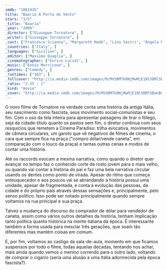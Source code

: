 ```yaml
---
imdb: "1081935"
title: "Baarìa A Porta do Vento"
stars: "3/5"
_title: "Baarìa"
_year: "2009"
_director: ["Giuseppe Tornatore", ]
_writer: ["Giuseppe Tornatore", ]
_cast: ["Francesco Scianna", "Margareth Madè", "Lina Sastri", "Ángela Molina", "Nicole Grimaudo", "Ficarra", "Picone", "Gaetano Aronica", "Alfio Sorbello", ]
_countries: ["Italy", ]
_languages: ["Sicilian", ]
_editor: ["Massimo Quaglia", ]
_cinematographer: ["Enrico Lucidi", ]
_music: ["Ennio Morricone", ]
_genres: ["Comedy", ]
_runtimes: ["163", ]
_fullcover: "http://ia.media-imdb.com/images/M/MV5BMTk0NjMwMjE1Nl5BMl5BanBnXkFtZTcwOTYyMDc5Mg@@.jpg"
_ratio: "2.35 : 1"
_kind: "movie"
_cover: "http://ia.media-imdb.com/images/M/MV5BMTk0NjMwMjE1Nl5BMl5BanBnXkFtZTcwOTYyMDc5Mg@@._V1._SX98_SY140_.jpg"
---
```

O novo filme de Tornatore na verdade conta uma história da antiga Itália, seu nascimento como fascista, seus movimento social-comunistas e seu fim. Com o uso da tela inteira para apresentar paisagens de tirar o fôlego, seja da cidade-título quanto os pastos sem fim, o diretor continua com seus resquícios que remetem a Cinema Paradiso: trilha evocativa, movimentos de câmera circulares, um garoto que vê negativos de filmes de cinema, o cara que sempre fica na praça ("compro dólar/vende caneta", em comparação com o louco da praça) e tantas outras cenas e modos de contar uma história.

Até os raccords evocam a mesma narrativa, como quando o diretor quer avançar no tempo faz o conhecido corte de rosto jovem para o mais velho, ou quando vai contar a história do pai e faz uma bela narrativa circular usando os dentes como ponto de virada. Apesar do ritmo que começa enlouquecedor e aos poucos vai se abrandando a história possui uma unidade, apesar de fragmentada, e conta a evolução das pessoas, da cidade e do próprio país através dessas sensações e, principalmente, pelo senso político. Isso pode ser notado principalmente quando sempre voltamos na rua principal e sua praça.

Talvez a mudança do discurso do comprador de dólar para vendedor de caneta, assim como vários outros detalhes da história, tenham implicação tanto política quanto histórica na mente italiana da época. É interessante também a forma usada para mesclar três gerações, que soam tão diferentes mas mantém coisas em comum.

E, por fim, voltamos ao castigo da sala-de-aula, momento em que ficamos suspensos por todo o filme, todas aquelas décadas, tentando nos achar, mais ainda quando vemos o menino correndo para o outro lado, voltando de comprar o cigarro (seria uma alusão a uma Itália adormecida pela época fascista?).

